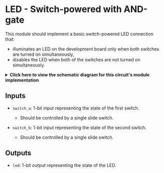# LED - Switch-powered with AND-gate

This module should implement a basic switch-powered LED connection that: 

- illuminates an LED on the development board only when both switches are turned on simultaneously, 
- disables the LED when both of the switches are not turned on simultaneously.

<details>
<summary>
    <b>Click here to view the schematic diagram for this circuit's module implementation</b>
</summary>

<p>
    <br/>
    <img width="600px" src="schematic.png"/>
</p>
</details>

## Inputs

- `switch_a`: 1-bit input representing the state of the first switch.
  - Should be controlled by a single slide switch.

- `switch_b`: 1-bit input representing the state of the second switch.
  - Should be controlled by a single slide switch.


## Outputs

- `led`: 1-bit output representing the state of the LED.
